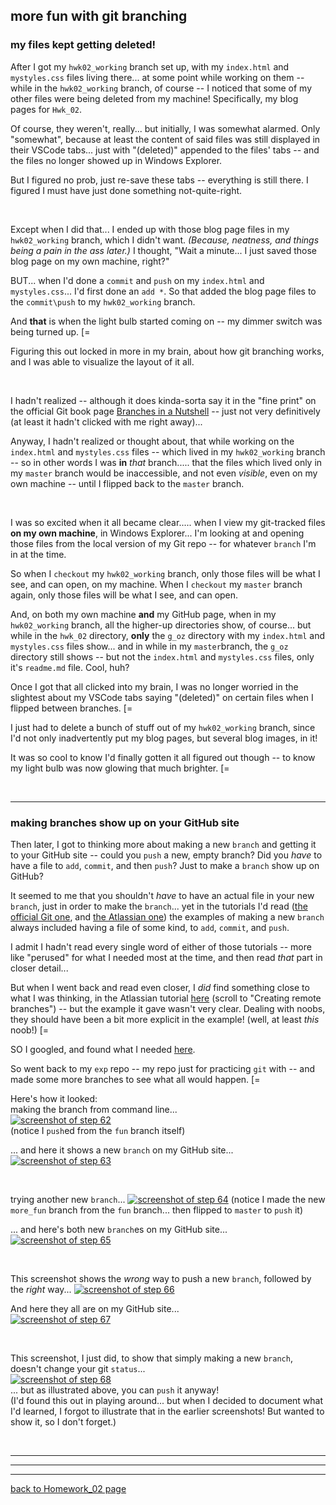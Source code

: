 ## more fun with git branching  
### my files kept getting deleted!  
After I got my `hwk02_working` branch set up, with my  `index.html` and `mystyles.css` files living there... at some point while working on them -- while in the `hwk02_working` branch, of course -- I noticed that some of my other files were being deleted from my machine!  Specifically, my blog pages for `Hwk_02`.

Of course, they weren't, really... but initially, I was somewhat alarmed.  Only "somewhat", because at least the content of said files was still displayed in their VSCode tabs... just with "(deleted)" appended to the files' tabs -- and the files no longer showed up in Windows Explorer.   

But I figured no prob, just re-save these tabs -- everything is still there.  I figured I must have just done something not-quite-right.  

<br>

Except when I did that... I ended up with those blog page files in my `hwk02_working` branch, which I didn't want.  *(Because, neatness, and things being a pain in the ass later.)*  I thought, "Wait a minute... I just saved those blog page on my own machine, right?"  

BUT... when I'd done a `commit` and `push` on my `index.html` and `mystyles.css`... I'd first done an `add *`.   So that added the blog page files to the `commit\push` to my `hwk02_working` branch.  

And __that__ is when the light bulb started coming on -- my dimmer switch was being turned up.   [=

Figuring this out locked in more in my brain, about how git branching works, and I was able to visualize the layout of it all.  

<br>

I hadn't realized -- although it does kinda-sorta say it in the "fine print" on the official Git book page <a href="https://git-scm.com/book/en/v2/Git-Branching-Branches-in-a-Nutshell" target="_blank">Branches in a Nutshell</a> -- just not very definitively (at least it hadn't clicked with me right away)... 

Anyway, I hadn't realized or thought about, that while working on  the `index.html` and `mystyles.css` files -- which lived in my `hwk02_working` branch -- so in other words I was __in__ *that* branch..... that the files which lived only in my `master` branch would be inaccessible, and not even *visible*, even on my own machine -- until I flipped back to the `master` branch.   

<br>

I was so excited when it all became clear..... when I view my git-tracked files __on my own machine__, in Windows Explorer... I'm looking at and opening those files from the local version of my Git repo --  for whatever `branch` I'm in at the time.  

So when I `checkout` my `hwk02_working` branch, only those files will be what I see, and can open, on my machine.  When I `checkout` my `master` branch again, only those files will be what I see, and can open.  

And, on both my own machine __and__ my GitHub page, when in my `hwk02_working` branch, all the higher-up directories show, of course... but while in the `hwk_02` directory, __only__ the `g_oz` directory with my `index.html` and `mystyles.css` files show... and in while in my `master`branch, the `g_oz` directory still shows -- but not the `index.html` and `mystyles.css` files, only it's `readme.md` file.  Cool, huh?  

Once I got that all clicked into my brain, I was no longer worried in the slightest about my VSCode tabs saying "(deleted)" on certain files when I flipped between branches.   [=  

I just had to delete a bunch of stuff out of my `hwk02_working` branch, since I'd not only inadvertently put my blog pages, but several blog images, in it!  

It was so cool to know I'd finally gotten it all figured out though -- to know my light bulb was now glowing that much brighter.   [=  


<br>

---
### making branches show up on your GitHub site  
Then later, I got to thinking more about making a new `branch` and getting it to your GitHub site -- could you `push` a new, empty branch?  Did you *have* to have a file to `add`, `commit`, and then `push`?  Just to make a `branch` show up on GitHub?  

It seemed to me that you shouldn't *have* to have an actual file in your new `branch`, just in order to make the `branch`... yet in the tutorials I'd read (<a href="https://git-scm.com/book/en/v2/Git-Branching-Branches-in-a-Nutshell" target="_blank">the official Git one</a>, and <a href="https://www.atlassian.com/git/tutorials/using-branches" target="_blank">the Atlassian one</a>) the examples of making a new `branch` always included having a file of some kind, to `add`, `commit`, and `push`.  

I admit I hadn't read every single word of either of those tutorials -- more like "perused" for what I needed most at the time, and then read *that* part in closer detail...  

But when I went back and read even closer, I *did* find something close to what I was thinking, in the Atlassian tutorial <a href="https://www.atlassian.com/git/tutorials/using-branches" target="_blank">here</a> (scroll to "Creating remote branches") -- but the example it gave wasn't very clear.  Dealing with noobs, they should have been a bit more explicit in the example!  (well, at least *this* noob!)   [=  

SO I googled, and found what I needed <a href="https://www.jquery-az.com/git-push-command/" target="_blank">here</a>.  

So went back to my `exp` repo -- my repo just for practicing `git` with -- and made some more branches to see what all would happen.   [=  

Here's how it looked:  
making the branch from command line...  
<a href="https://stormy9.github.io/CS460/hwk_02/images/hwk_02-Step_62.PNG">![screenshot of step 62](https://stormy9.github.io/CS460/hwk_02/images/hwk_02-Step_62.PNG)</a>  
(notice I `push`ed from the `fun` branch itself)

... and here it shows a new `branch` on my GitHub site... 
<a href="https://stormy9.github.io/CS460/hwk_02/images/hwk_02-Step_63.PNG">![screenshot of step 63](https://stormy9.github.io/CS460/hwk_02/images/hwk_02-Step_63.PNG)</a>

<br>

trying another new `branch`...
<a href="https://stormy9.github.io/CS460/hwk_02/images/hwk_02-Step_64.PNG">![screenshot of step 64](https://stormy9.github.io/CS460/hwk_02/images/hwk_02-Step_64.PNG)</a>
(notice I made the new `more_fun` branch from the `fun` branch... then flipped to `master` to `push` it)

... and here's both new `branch`es on my GitHub site...  
<a href="https://stormy9.github.io/CS460/hwk_02/images/hwk_02-Step_65.PNG">![screenshot of step 65](https://stormy9.github.io/CS460/hwk_02/images/hwk_02-Step_65.PNG)</a>

<br>

This screenshot shows the *wrong* way to push a new `branch`, followed by the *right* way... 
<a href="https://stormy9.github.io/CS460/hwk_02/images/hwk_02-Step_66.PNG">![screenshot of step 66](https://stormy9.github.io/CS460/hwk_02/images/hwk_02-Step_66.PNG)</a>  

And here they all are on my GitHub site...  
<a href="https://stormy9.github.io/CS460/hwk_02/images/hwk_02-Step_67.PNG">![screenshot of step 67](https://stormy9.github.io/CS460/hwk_02/images/hwk_02-Step_67.PNG)</a>

<br>

This screenshot, I just did, to show that simply making a new `branch`, doesn't change your git `status`...  
<a href="https://stormy9.github.io/CS460/hwk_02/images/hwk_02-Step_68.PNG">![screenshot of step 68](https://stormy9.github.io/CS460/hwk_02/images/hwk_02-Step_68.PNG)</a>  
... but as illustrated above, you can `push` it anyway!  
(I'd found this out in playing around... but when I decided to document what I'd learned, I forgot to illustrate that in the earlier screenshots!  But wanted to show it, so I don't forget.)  

<br>

---
---
---
[back to Homework_02 page](https://Stormy9.github.io/CS460/Hwk_02/ "Homework_02 page")

